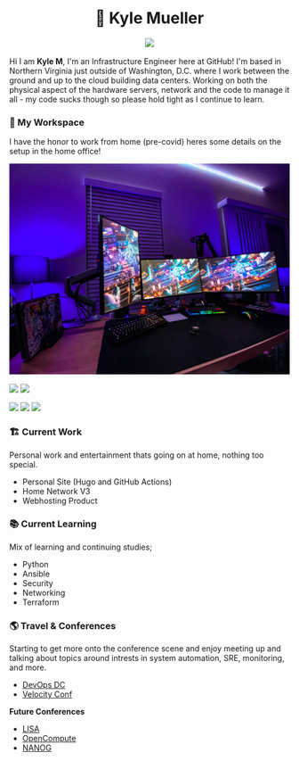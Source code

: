 <center>
<p align="center">

# 👋 Kyle Mueller 

</p>

![](https://media.giphy.com/media/fdOA43sHFE6Pu/giphy.gif)

</center>

Hi I am **Kyle M**, I'm an Infrastructure Engineer here at GitHub! I'm based in Northern Virginia just outside of Washington, D.C. where I work between the ground and up to the cloud building data centers. Working on both the physical aspect of the hardware servers, network and the code to manage it all - my code sucks though so please hold tight as I continue to learn. 

### 🧰 My Workspace 

I have the honor to work from home (pre-covid) heres some details on the setup in the home office! 

![](https://github.com/mkylemueller/mkylemueller/blob/master/resources/pictures/D23DCF47-32DC-4F49-A4AC-5027E8AC035F.JPEG)

 ![](https://img.shields.io/badge/Apple-MacBook_Pro_2018-999999?style=for-the-badge&logo=apple&logoColor=white) 
 ![](https://img.shields.io/badge/Apple-MacBook_Pro_2019-999999?style=for-the-badge&logo=apple&logoColor=white)

![](https://img.shields.io/badge/Windows-Custom_PC-0078D6?style=for-the-badge&logo=windows&logoColor=white)
![](https://img.shields.io/badge/Intel-Core_i7_8700k-0071C5?style=for-the-badge&logo=intel&logoColor=white)
![](https://img.shields.io/badge/NVIDIA-RTX2080_Super-76B900?style=for-the-badge&logo=nvidia&logoColor=white)

### 🏗️ Current Work

Personal work and entertainment thats going on at home, nothing too special. 

- Personal Site (Hugo and GitHub Actions)
- Home Network V3 
- Webhosting Product

### 📚 Current Learning

Mix of learning and continuing studies; 

- Python
- Ansible
- Security
- Networking
- Terraform

### 🌎 Travel & Conferences

Starting to get more onto the conference scene and enjoy meeting up and talking about topics around intrests in system automation, SRE, monitoring, and more.

- [DevOps DC](https://www.meetup.com/DevOpsDC/)
- [Velocity Conf](https://conferences.oreilly.com/velocity/vl-ny.html)

**Future Conferences**

- [LISA](https://www.usenix.org/conferences/byname/5) 
- [OpenCompute](https://www.opencompute.org/events/upcoming-events)
- [NANOG](https://www.nanog.org/)



<!--
**mkylemueller/mkylemueller** is a ✨ _special_ ✨ repository because its `README.md` (this file) appears on your GitHub profile.

Here are some ideas to get you started:

- 🔭 I’m currently working on ...
- 🌱 I’m currently learning ...
- 👯 I’m looking to collaborate on ...
- 🤔 I’m looking for help with ...
- 💬 Ask me about ...
- 📫 How to reach me: ...
- 😄 Pronouns: ...
- ⚡ Fun fact: ...
-->
